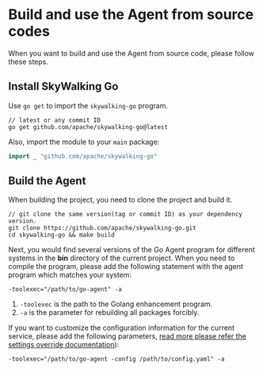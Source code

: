 # Build and use the Agent from source codes

When you want to build and use the Agent from source code, please follow these steps.

## Install SkyWalking Go

Use `go get` to import the `skywalking-go` program.

```shell
// latest or any commit ID
go get github.com/apache/skywalking-go@latest
```

Also, import the module to your `main` package: 

```go
import _ "github.com/apache/skywalking-go"
```

## Build the Agent

When building the project, you need to clone the project and build it.

```shell
// git clone the same version(tag or commit ID) as your dependency version.
git clone https://github.com/apache/skywalking-go.git
cd skywalking-go && make build
```

Next, you would find several versions of the Go Agent program for different systems in the **bin** directory of the current project. 
When you need to compile the program, please add the following statement with the agent program which matches your system:

```shell
-toolexec="/path/to/go-agent" -a
```

1. `-toolexec` is the path to the Golang enhancement program.
2. `-a` is the parameter for rebuilding all packages forcibly.

If you want to customize the configuration information for the current service, please add the following parameters, 
[read more please refer the settings override documentation](../advanced-features/settings-override.md)):

```shell
-toolexec="/path/to/go-agent -config /path/to/config.yaml" -a
```